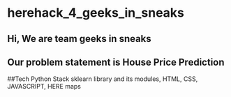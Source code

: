 # herehack_4_geeks_in_sneaks

## Hi, We are team geeks in sneaks
## Our problem statement is House Price Prediction
##Tech Python Stack sklearn library and its modules, HTML, CSS, JAVASCRIPT, HERE maps
